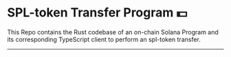 
# SPL-token Transfer Program :dollar:

This Repo contains the Rust codebase of an on-chain Solana Program and its corresponding TypeScript client to perform an spl-token transfer.

---